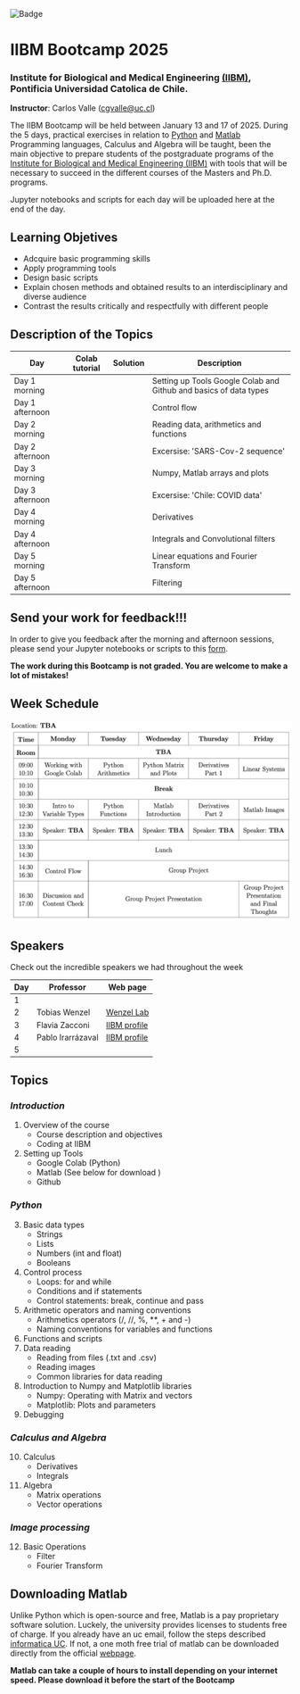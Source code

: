 
![Badge](https://github.com/cgvalle/IIBM-BootCamp-2025/actions/workflows/badge-colab.yml/badge.svg)


# IIBM Bootcamp 2025
### Institute for Biological and Medical Engineering [(IIBM)](https://ingenieriabiologicaymedica.uc.cl/en/), Pontificia Universidad Catolica de Chile.

**Instructor**: Carlos Valle (cgvalle@uc.cl)


The IIBM Bootcamp will be held between January 13 and 17 of 2025. During the 5 days, practical exercises in relation to [Python](https://www.python.org/) and [Matlab](https://la.mathworks.com/) Programming languages, Calculus and Algebra will be taught, been the main objective to prepare students of the postgraduate programs of the [Institute for Biological and Medical Engineering (IIBM)](https://ingenieriabiologicaymedica.uc.cl/en/) with tools that will be necessary to succeed in the different courses of the Masters and Ph.D. programs.

Jupyter notebooks and scripts for each day will be uploaded here at the end of the day.

## **Learning Objetives**
* Adcquire basic programming skills
* Apply programming tools
* Design basic scripts
* Explain chosen methods and obtained results to an interdisciplinary and diverse audience
* Contrast the results critically and respectfully with different people


## Description of the Topics


| Day   | Colab tutorial          |  Solution |          Description             |
|-------|---------------------------|--|-------------------------------------|
| Day 1 morning     | |   | Setting up Tools Google Colab and Github and basics of data types| 
| Day 1 afternoon   |   | | Control flow|
| Day 2 morning     |  |   | Reading data, arithmetics and functions|
| Day 2 afternoon   |   |   | Excersise: 'SARS-Cov-2 sequence' |
| Day 3 morning     |  |   | Numpy, Matlab arrays and plots|
| Day 3 afternoon   |   |   | Excersise: 'Chile: COVID data'|
| Day 4 morning     |   |   | Derivatives|
| Day 4 afternoon   |  |   | Integrals and Convolutional filters|
| Day 5 morning     |  |   | Linear equations and Fourier Transform|
| Day 5 afternoon   | |   |  Filtering |


## **Send your work for feedback!!!**
In order to give you feedback after the morning and afternoon sessions, please send your Jupyter notebooks or scripts to this [form](https://forms.gle/hcRWgC181HbmRHFA9). 

**The work during this Bootcamp is not graded. You are welcome to make a lot of mistakes!**


## **Week Schedule**
![imagen](https://github.com/cgvalle/IIBM-BootCamp-2025/blob/main/assets/week_schedule.png)


## **Speakers**
Check out the incredible speakers we had throughout the week


| Day |  Professor                  | Web page                                                                              |
|-----|-----------------------------------------|--------------------------------------------------------------------------------- |
| 1   |     |          
| 2   |    Tobias Wenzel          |    [Wenzel Lab](https://wenzel-lab.github.io/en/)          |
| 3   |    Flavia Zacconi        | [IIBM profile](https://ingenieriabiologicaymedica.uc.cl/es/personas/academicos/817-flavia-zacconi) | 
| 4   |    Pablo Irarrázaval        |  [IIBM profile](https://ingenieriabiologicaymedica.uc.cl/es/personas/academicos/72-pablo-irarrazaval)                                   |
| 5   |             |                                        |


## **Topics**
### *Introduction*
1. Overview of the course
    * Course description and objectives
    * Coding at IIBM
2. Setting up Tools
    * Google Colab (Python)
    * Matlab (See below for download )
    * Github
### *Python*
3. Basic data types 
    * Strings 
    * Lists 
    * Numbers (int and float)
    * Booleans
4. Control process
    * Loops: for and while
    * Conditions and if statements
    * Control statements: break, continue and pass
5. Arithmetic operators and naming conventions
    * Arithmetics operators (/, //, \%, **, + and -)
    * Naming conventions for variables and functions
6. Functions and scripts
7. Data reading
    * Reading from files (.txt and .csv)
    * Reading images
    * Common libraries for data reading
8. Introduction to Numpy and Matplotlib libraries
    * Numpy: Operating with Matrix and vectors
    * Matplotlib: Plots and parameters 
9. Debugging
    
### *Calculus and Algebra*
10. Calculus
    * Derivatives
    * Integrals
11. Algebra
    * Matrix operations
    * Vector operations

### *Image processing*
12. Basic Operations
    * Filter
    * Fourier Transform


## **Downloading Matlab**
Unlike Python which is open-source and free, Matlab is a pay proprietary software solution. Luckely, the university provides licenses to students free of charge. If you already have an uc email, follow the steps described [informatica UC](https://informatica.uc.cl/licencias#mathworks-matlab-campus-agreement). If not, a one moth free trial of matlab can be downloaded directly from the official [webpage](https://la.mathworks.com/campaigns/products/trials.html).

**Matlab can take a couple of hours to install depending on your internet speed. Please download it before the start of the Bootcamp**

